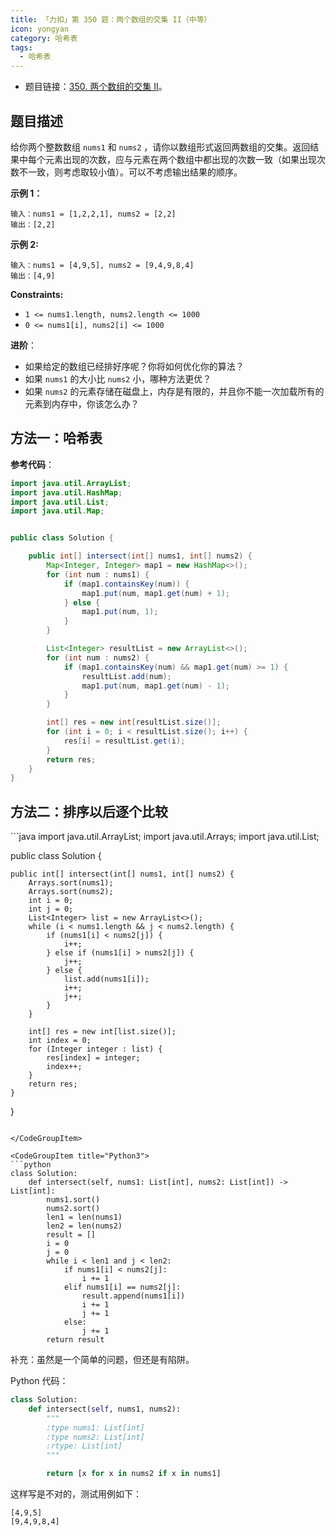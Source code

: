 ```yaml
---
title: 「力扣」第 350 题：两个数组的交集 II（中等）
icon: yongyan
category: 哈希表
tags:
  - 哈希表
---
```


+ 题目链接：[350. 两个数组的交集 II](https://leetcode-cn.com/problems/intersection-of-two-arrays-ii/)。

## 题目描述

给你两个整数数组 `nums1` 和 `nums2` ，请你以数组形式返回两数组的交集。返回结果中每个元素出现的次数，应与元素在两个数组中都出现的次数一致（如果出现次数不一致，则考虑取较小值）。可以不考虑输出结果的顺序。

**示例 1：**

```
输入：nums1 = [1,2,2,1], nums2 = [2,2]
输出：[2,2]
```

**示例 2:**

```
输入：nums1 = [4,9,5], nums2 = [9,4,9,8,4]
输出：[4,9]
```



**Constraints:**

- `1 <= nums1.length, nums2.length <= 1000`
- `0 <= nums1[i], nums2[i] <= 1000`

**进阶**：

- 如果给定的数组已经排好序呢？你将如何优化你的算法？
- 如果 `nums1` 的大小比 `nums2` 小，哪种方法更优？
- 如果 `nums2` 的元素存储在磁盘上，内存是有限的，并且你不能一次加载所有的元素到内存中，你该怎么办？

## 方法一：哈希表

**参考代码**：

```java
import java.util.ArrayList;
import java.util.HashMap;
import java.util.List;
import java.util.Map;


public class Solution {

    public int[] intersect(int[] nums1, int[] nums2) {
        Map<Integer, Integer> map1 = new HashMap<>();
        for (int num : nums1) {
            if (map1.containsKey(num)) {
                map1.put(num, map1.get(num) + 1);
            } else {
                map1.put(num, 1);
            }
        }

        List<Integer> resultList = new ArrayList<>();
        for (int num : nums2) {
            if (map1.containsKey(num) && map1.get(num) >= 1) {
                resultList.add(num);
                map1.put(num, map1.get(num) - 1);
            }
        }

        int[] res = new int[resultList.size()];
        for (int i = 0; i < resultList.size(); i++) {
            res[i] = resultList.get(i);
        }
        return res;
    }
}
```

## 方法二：排序以后逐个比较

<CodeGroup>
<CodeGroupItem title="Java">
```java
import java.util.ArrayList;
import java.util.Arrays;
import java.util.List;

public class Solution {

    public int[] intersect(int[] nums1, int[] nums2) {
        Arrays.sort(nums1);
        Arrays.sort(nums2);
        int i = 0;
        int j = 0;
        List<Integer> list = new ArrayList<>();
        while (i < nums1.length && j < nums2.length) {
            if (nums1[i] < nums2[j]) {
                i++;
            } else if (nums1[i] > nums2[j]) {
                j++;
            } else {
                list.add(nums1[i]);
                i++;
                j++;
            }
        }

        int[] res = new int[list.size()];
        int index = 0;
        for (Integer integer : list) {
            res[index] = integer;
            index++;
        }
        return res;
    }
}
```

</CodeGroupItem>

<CodeGroupItem title="Python3">
```python
class Solution:
    def intersect(self, nums1: List[int], nums2: List[int]) -> List[int]:
        nums1.sort()
        nums2.sort()
        len1 = len(nums1)
        len2 = len(nums2)
        result = []
        i = 0
        j = 0
        while i < len1 and j < len2:
            if nums1[i] < nums2[j]:
                i += 1
            elif nums1[i] == nums2[j]:
                result.append(nums1[i])
                i += 1
                j += 1
            else:
                j += 1
        return result
```
</CodeGroupItem>
</CodeGroup>


补充：虽然是一个简单的问题，但还是有陷阱。

Python 代码：

```python
class Solution:
    def intersect(self, nums1, nums2):
        """
        :type nums1: List[int]
        :type nums2: List[int]
        :rtype: List[int]
        """

        return [x for x in nums2 if x in nums1]
```

这样写是不对的，测试用例如下：

```
[4,9,5]
[9,4,9,8,4]
```

